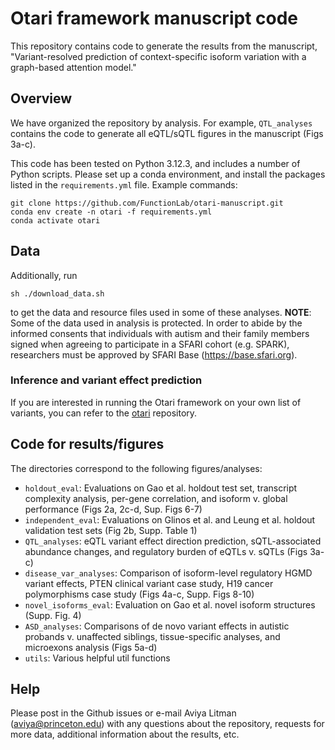 # Otari framework manuscript code

This repository contains code to generate the results from the manuscript, "Variant-resolved prediction of context-specific isoform variation with a graph-based attention model."

## Overview

We have organized the repository by analysis. For example, `QTL_analyses` contains the code to generate all eQTL/sQTL figures in the manuscript (Figs 3a-c). 

This code has been tested on Python 3.12.3, and includes a number of Python scripts. Please set up a conda environment, and install the packages listed in the `requirements.yml` file. Example commands:

```
git clone https://github.com/FunctionLab/otari-manuscript.git
conda env create -n otari -f requirements.yml
conda activate otari
```

## Data

Additionally, run

```
sh ./download_data.sh
```

to get the data and resource files used in some of these analyses. **NOTE**: Some of the data used in analysis is protected. In order to abide by the informed consents that individuals with autism and their family members signed when agreeing to participate in a SFARI cohort (e.g. SPARK), researchers must be approved by SFARI Base (https://base.sfari.org).

### Inference and variant effect prediction

If you are interested in running the Otari framework on your own list of variants, you can refer to the [otari](https://github.com/FunctionLab/otari) repository. 

## Code for results/figures

The directories correspond to the following figures/analyses:
- `holdout_eval`: Evaluations on Gao et al. holdout test set, transcript complexity analysis, per-gene correlation, and isoform v. global performance (Figs 2a, 2c-d, Sup. Figs 6-7)
- `independent_eval`: Evaluations on Glinos et al. and Leung et al. holdout validation test sets (Fig 2b, Supp. Table 1)
- `QTL_analyses`: eQTL variant effect direction prediction, sQTL-associated abundance changes, and regulatory burden of eQTLs v. sQTLs (Figs 3a-c)
- `disease_var_analyses`: Comparison of isoform-level regulatory HGMD variant effects, PTEN clinical variant case study, H19 cancer polymorphisms case study (Figs 4a-c, Supp. Figs 8-10)
- `novel_isoforms_eval`: Evaluation on Gao et al. novel isoform structures (Supp. Fig. 4)
- `ASD_analyses`: Comparisons of de novo variant effects in autistic probands v. unaffected siblings, tissue-specific analyses, and microexons analysis (Figs 5a-d)
- `utils`: Various helpful util functions

## Help
Please post in the Github issues or e-mail Aviya Litman (aviya@princeton.edu) with any questions about the repository, requests for more data, additional information about the results, etc.  
